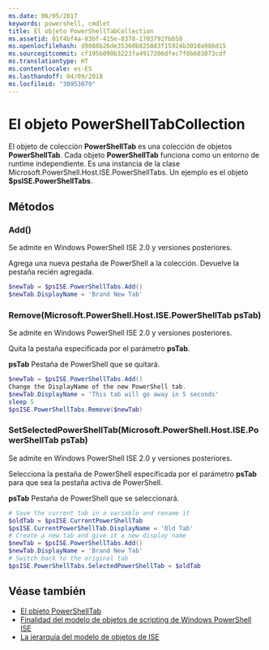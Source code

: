 ```yaml
---
ms.date: 06/05/2017
keywords: powershell, cmdlet
title: El objeto PowerShellTabCollection
ms.assetid: 81f4bf4a-83bf-415e-8378-1703792fbb58
ms.openlocfilehash: d9088b26de35360b8258d3f15924b3010a986d15
ms.sourcegitcommit: cf195b090b3223fa4917206dfec7f0b603873cdf
ms.translationtype: HT
ms.contentlocale: es-ES
ms.lasthandoff: 04/09/2018
ms.locfileid: "30953079"
---
```

# <a name="the-powershelltabcollection-object"></a>El objeto PowerShellTabCollection

El objeto de colección **PowerShellTab** es una colección de objetos **PowerShellTab**. Cada objeto **PowerShellTab** funciona como un entorno de runtime independiente. Es una instancia de la clase Microsoft.PowerShell.Host.ISE.PowerShellTabs. Un ejemplo es el objeto **$psISE.PowerShellTabs**.

## <a name="methods"></a>Métodos

### <a name="add"></a>Add\(\)

Se admite en Windows PowerShell ISE 2.0 y versiones posteriores.

Agrega una nueva pestaña de PowerShell a la colección. Devuelve la pestaña recién agregada.

```powershell
$newTab = $psISE.PowerShellTabs.Add()
$newTab.DisplayName = 'Brand New Tab'
```

### <a name="removemicrosoftpowershellhostisepowershelltab-pstab"></a>Remove\(Microsoft.PowerShell.Host.ISE.PowerShellTab psTab\)

Se admite en Windows PowerShell ISE 2.0 y versiones posteriores.

Quita la pestaña especificada por el parámetro **psTab**.

**psTab** Pestaña de PowerShell que se quitará.

```powershell
$newTab = $psISE.PowerShellTabs.Add()
Change the DisplayName of the new PowerShell tab.
$newTab.DisplayName = 'This tab will go away in 5 seconds'
sleep 5
$psISE.PowerShellTabs.Remove($newTab)
```

### <a name="setselectedpowershelltabmicrosoftpowershellhostisepowershelltab-pstab"></a>SetSelectedPowerShellTab\(Microsoft.PowerShell.Host.ISE.PowerShellTab psTab\)

Se admite en Windows PowerShell ISE 2.0 y versiones posteriores.

Selecciona la pestaña de PowerShell especificada por el parámetro **psTab** para que sea la pestaña activa de PowerShell.

**psTab** Pestaña de PowerShell que se seleccionará.

```powershell
# Save the current tab in a variable and rename it
$oldTab = $psISE.CurrentPowerShellTab
$psISE.CurrentPowerShellTab.DisplayName = 'Old Tab'
# Create a new tab and give it a new display name
$newTab = $psISE.PowerShellTabs.Add()
$newTab.DisplayName = 'Brand New Tab'
# Switch back to the original tab
$psISE.PowerShellTabs.SelectedPowerShellTab = $oldTab
```

## <a name="see-also"></a>Véase también

- [El objeto PowerShellTab](The-PowerShellTab-Object.md)
- [Finalidad del modelo de objetos de scripting de Windows PowerShell ISE](Purpose-of-the-Windows-PowerShell-ISE-Scripting-Object-Model.md)
- [La jerarquía del modelo de objetos de ISE](The-ISE-Object-Model-Hierarchy.md)